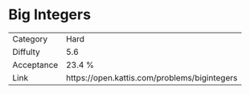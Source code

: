 # Big Integers

<table>
    <tr>
        <td>Category</td>
        <td>Hard</td>
    </tr>
    <tr>
        <td>Diffulty</td>
        <td>5.6</td>
    </tr>
    <tr>
        <td>Acceptance</td>
        <td>23.4 %</td>
    </tr>
    <tr>
        <td>Link</td>
        <td>https://open.kattis.com/problems/bigintegers</td>
    </tr>
</table>